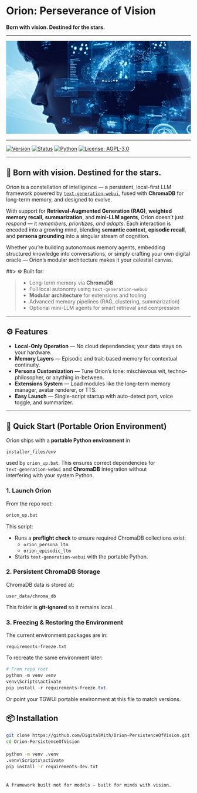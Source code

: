 # Orion: Perseverance of Vision

**Born with vision. Destined for the stars.**

---

![Orion](docs/images/orion_banner.png)

---

[![Version](https://img.shields.io/badge/version-2.0.11-purple)]()
[![Status](https://img.shields.io/badge/status-beta-orange)]()
[![Python](https://img.shields.io/badge/python-3.11%2B-blue)]()
[![License: AGPL-3.0](https://img.shields.io/badge/license-AGPL--3.0-green)]()

---

## 🌌 Born with vision. Destined for the stars.

Orion is a constellation of intelligence — a persistent, local-first LLM framework powered by [`text-generation-webui`](https://github.com/oobabooga/text-generation-webui), fused with **ChromaDB** for long-term memory, and designed to evolve.

With support for **Retrieval-Augmented Generation (RAG)**, **weighted memory recall**, **summarization**, and **mini-LLM agents**, Orion doesn’t just *respond* — it *remembers, prioritizes, and adapts*. Each interaction is encoded into a growing mind, blending **semantic context**, **episodic recall**, and **persona grounding** into a singular stream of cognition.

Whether you’re building autonomous memory agents, embedding structured knowledge into conversations, or simply crafting your own digital oracle — Orion’s modular architecture makes it your celestial canvas.

##> ⚙ Built for:
> - Long-term memory via **ChromaDB**
> - Full local autonomy using `text-generation-webui`
> - **Modular architecture** for extensions and tooling
> - Advanced memory pipelines (RAG, clustering, summarization)
> - Optional mini-LLM agents for smart retrieval and compression
---

## ⚙️ Features

- **Local-Only Operation** — No cloud dependencies; your data stays on your hardware.
- **Memory Layers** — Episodic and trait-based memory for contextual continuity.
- **Persona Customization** — Tune Orion’s tone: mischievous wit, techno-philosopher, or anything in-between.
- **Extensions System** — Load modules like the long-term memory manager, avatar renderer, or TTS.
- **Easy Launch** — Single-script startup with auto-detect port, voice toggle, and summarizer.

---



## 🚀 Quick Start (Portable Orion Environment)

Orion ships with a **portable Python environment** in  
```
installer_files/env
```
used by `orion_up.bat`. This ensures correct dependencies for  
`text-generation-webui` and **ChromaDB** integration without  
interfering with your system Python.

### 1. Launch Orion
From the repo root:
```bat
orion_up.bat
```
This script:
- Runs a **preflight check** to ensure required ChromaDB collections exist:
  - `orion_persona_ltm`
  - `orion_episodic_ltm`
- Starts `text-generation-webui` with the portable Python.

### 2. Persistent ChromaDB Storage
ChromaDB data is stored at:
```
user_data/chroma_db
```
This folder is **git-ignored** so it remains local.

### 3. Freezing & Restoring the Environment
The current environment packages are in:
```
requirements-freeze.txt
```
To recreate the same environment later:
```powershell
# From repo root
python -m venv venv
venv\Scripts\activate
pip install -r requirements-freeze.txt
```
Or point your TGWUI portable environment at this file to match versions.


## 📦 Installation

```bash
git clone https://github.com/DigitalMith/Orion-PersistenceOfVision.git
cd Orion-PersistenceOfVision

python -m venv .venv
.venv\Scripts\activate
pip install -r requirements-dev.txt


A framework built not for models — built for minds with vision.
